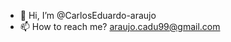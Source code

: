 - 👋 Hi, I’m @CarlosEduardo-araujo
- 📫 How to reach me? araujo.cadu99@gmail.com

<!---
CarlosEduardo-araujo/CarlosEduardo-araujo is a ✨ special ✨ repository because its `README.md` (this file) appears on your GitHub profile.
You can click the Preview link to take a look at your changes.
--->
